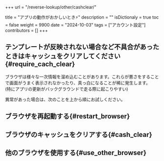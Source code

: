 +++
url = "/reverse-lookup/other/cashclear/"

title = "アプリの動作がおかしいとき⚡️"
description = ""
isDictionaly = true
toc = false
weight = 9900
date = "2024-10-03"
tags = ["アカウント設定"]
contributors = []
+++

## テンプレートが反映されない場合など不具合があったときはキャッシュをクリアしてください{#require_cach_clear}

ブラウザは様々な一次情報を溜め込むことがあります。これらが悪さをすることで画面がうまく表示されなかったり、真っ白になることが稀に発生します。  
(特にアプリの更新がバックグラウンドで走る際に起こりやすい)

異常があった場合は、次のことを上から順にお試しください。

## ブラウザを再起動する{#restart_browser}

## ブラウザのキャッシュをクリアする{#cash_clear}

## 他のブラウザを使用する{#use_other_browser}
